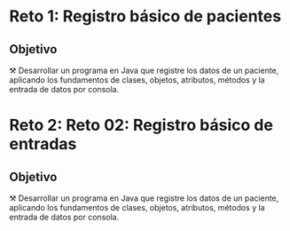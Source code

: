 # Reto 1: Registro básico de pacientes


## Objetivo

⚒️ Desarrollar un programa en Java que registre los datos de un paciente, aplicando los fundamentos de clases, objetos, atributos, métodos y la entrada de datos por consola.

# Reto 2: Reto 02: Registro básico de entradas


## Objetivo

⚒️ Desarrollar un programa en Java que registre los datos de un paciente, aplicando los fundamentos de clases, objetos, atributos, métodos y la entrada de datos por consola.
